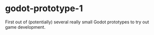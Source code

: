 # godot-prototype-1
First out of (potentially) several really small Godot prototypes to try out game development.
